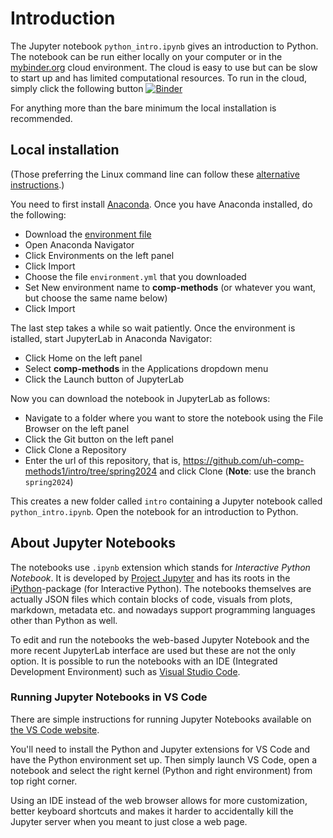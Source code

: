 # Introduction

The Jupyter notebook `python_intro.ipynb` gives an introduction to Python. The notebook can be run either locally on your computer or in the [mybinder.org](https://mybinder.readthedocs.io/en/latest/about/about.html) cloud environment. The cloud is easy to use but can be slow to start up and has limited computational resources. To run in the cloud, simply click the following button 
[![Binder](https://mybinder.org/badge_logo.svg)](https://mybinder.org/v2/gh/uh-comp-methods1/intro/spring2024?labpath=python_intro.ipynb)

For anything more than the bare minimum the local installation is recommended.

## Local installation

(Those preferring the Linux command line can follow these [alternative instructions](docs/install_cli.md).)

You need to first install [Anaconda](https://www.anaconda.com/products/individual). Once you have Anaconda installed, do the following: 

* Download the [environment file](https://raw.githubusercontent.com/uh-comp-methods1/intro/spring2024/docs/environment.yml)
* Open Anaconda Navigator
* Click Environments on the left panel
* Click Import
* Choose the file `environment.yml` that you downloaded 
* Set New environment name to **comp-methods** (or whatever you want, but choose the same name below)
* Click Import

The last step takes a while so wait patiently. Once the environment is istalled, start JupyterLab in Anaconda Navigator:

* Click Home on the left panel
* Select **comp-methods** in the Applications dropdown menu
* Click the Launch button of JupyterLab 

Now you can download the notebook in JupyterLab as follows:

* Navigate to a folder where you want to store the notebook using the File Browser on the left panel
* Click the Git button on the left panel
* Click Clone a Repository
* Enter the url of this repository, that is, <https://github.com/uh-comp-methods1/intro/tree/spring2024> and click Clone (**Note**: use the branch `spring2024`)

This creates a new folder called `intro`
containing a Jupyter notebook called `python_intro.ipynb`.
Open the notebook for an introduction to Python.

## About Jupyter Notebooks

The notebooks use `.ipynb` extension which stands for *Interactive Python Notebook*. It is developed by [Project Jupyter](https://jupyter.org/) and has its roots in the [iPython](https://ipython.org/)-package (for Interactive Python). The notebooks themselves are actually JSON files which contain blocks of code, visuals from plots, markdown, metadata etc. and nowadays support programming languages other than Python as well.

To edit and run the notebooks the web-based Jupyter Notebook and the more recent JupyterLab interface are used but these are not the only option. It is possible to run the notebooks with an IDE (Integrated Development Environment) such as [Visual Studio Code](https://code.visualstudio.com).

### Running Jupyter Notebooks in VS Code

There are simple instructions for running Jupyter Notebooks available on [the VS Code website](https://code.visualstudio.com/docs/datascience/jupyter-notebooks).

You'll need to install the Python and Jupyter extensions for VS Code and have the Python environment set up. Then simply launch VS Code, open a notebook and select the right kernel (Python and right environment) from top right corner.

Using an IDE instead of the web browser allows for more customization, better keyboard shortcuts and makes it harder to accidentally kill the Jupyter server when you meant to just close a web page.